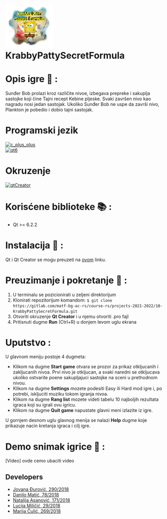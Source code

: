 # <img src="src/krabbyPatty/images/splash.png" width="150"/> KrabbyPattySecretFormula 

# Opis igre :memo: :

Sunđer Bob prolazi kroz različite nivoe, izbegava prepreke i sakuplja sastojke koji čine Tajni recept Kebine pljeske. Svaki završen nivo kao nagradu nosi jedan sastojak. Ukoliko Sunđer Bob ne uspe da završi nivo, Plankton je pobedio i dobio tajni sastojak.

# Programski jezik
[![c_plus_plus](https://img.shields.io/badge/Language-C%2B%2B-blue)](https://www.cplusplus.com/) <br>
[![qt6](https://img.shields.io/badge/Framework-Qt6-green)](https://doc.qt.io/qt-6/) <br>

# Okruzenje
[![qtCreator](https://img.shields.io/badge/IDE-Qt_Creator-green)](https://www.qt.io/product/development-tools)

# Korisćene biblioteke :books: :
* Qt >= 6.2.2

# Instalacija :hammer: :
Qt i Qt Creator se mogu preuzeti na [ovom](https://www.qt.io/download) linku. 

# Preuzimanje i pokretanje :wrench: :
1. U terminalu se pozicionirati u zeljeni direktorijum
2. Klonirati repozitorijum komandom: `$ git clone https://gitlab.com/matf-bg-ac-rs/course-rs/projects-2021-2022/10-KrabbyPattySecretFormula.git`
3. Otvoriti okruzenje **Qt Creator** i u njemu otvoriti .pro fajl
4. Pritisnuti dugme **Run** (Ctrl+R) u donjem levom uglu ekrana

# Uputstvo :

U glavnom meniju postoje 4 dugmeta:

- Klikom na dugme **Start game** otvara se prozor za prikaz otkljucanih i zakljucanih nivoa. Prvi nivo je otkljucan, a svaki naredni se otkljucava ukoliko ostvarite poene sakupljajuci sastojke na sceni u prethodnom nivou.
- Klikom na dugme **Settings** mozete podesiti Easy ili Hard mod igre i, po potrebi, iskljuciti muziku tokom igranja nivoa.
- Klikom na dugme **Rang list** mozete videti tabelu 10 najboljih rezultata igraca koji su igrali ovu igricu.
- Klikom na dugme **Quit game** napustate glavni meni izlazite iz igre.

U gornjem desnom uglu glavnog menija se nalazi **Help** dugme koje prikazuje nacin kretanja igraca i cilj igre.

# Demo snimak igrice :movie_camera: :
[Video] ovde cemo ubaciti video

## Developers

- [Jovana Đurović, 290/2018](https://gitlab.com/djurovicj)
- [Danilo Matić, 78/2018](https://gitlab.com/DaniloMatic99)
- [Natalija Asanović, 171/2018](https://gitlab.com/Natalija9)
- [Lucija Miličić, 29/2018](https://gitlab.com/lucijamilicic)
- [Marija Čulić, 269/2018](https://gitlab.com/marijaculic)
